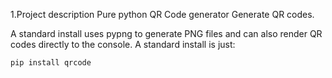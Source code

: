 1.Project description
Pure python QR Code generator
Generate QR codes.

A standard install uses pypng to generate PNG files and can also render QR codes directly to the console. A standard install is just:

    pip install qrcode
